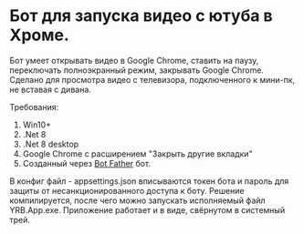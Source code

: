 # Бот для запуска видео с ютуба в Хроме.

Бот умеет открывать видео в Google Chrome, ставить на паузу, переключать полноэкранный режим, закрывать Google Chrome. Сделано для просмотра видео с телевизора, подключенного к мини-пк, не вставая с дивана.

Требования:
1. Win10+
2. .Net 8
3. .Net 8 desktop
4. Google Chrome с расширением "Закрыть другие вкладки"
5. Созданный через [Bot Father](https://t.me/BotFather) бот.

В конфиг файл - appsettings.json вписываются токен бота и пароль для защиты от несанкционированного доступа к боту. Решение компилируется, после чего можно запускать исполняемый файл YRB.App.exe. Приложение работает и в виде, свёрнутом в системный трей.

